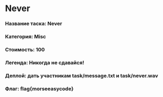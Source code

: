 # Never


### Название таска: Never

### Категория: Misc

### Стоимость: 100

### Легенда: Никогда не сдавайся!

### Деплой: дать участникам task/message.txt и task/never.wav

### Флаг: flag{morseeasycode}